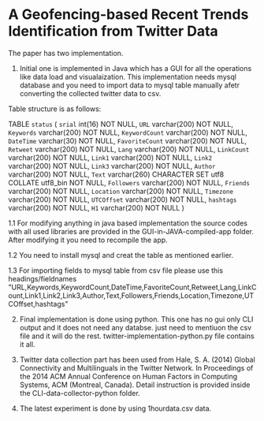 # A Geofencing-based Recent Trends Identification from Twitter Data

The paper has two implementation.
1. Initial one is implemented in Java which has a GUI for all the operations like data load and visualaization. This
implementation needs mysql database and you need to import data to mysql table manually afetr converting the collected
twitter data to csv.

Table structure is as follows:

TABLE `status` (
  `srial` int(16) NOT NULL,
  `URL` varchar(200) NOT NULL,
  `Keywords` varchar(200) NOT NULL,
  `KeywordCount` varchar(200) NOT NULL,
  `DateTime` varchar(30) NOT NULL,
  `FavoriteCount` varchar(200) NOT NULL,
  `Retweet` varchar(200) NOT NULL,
  `Lang` varchar(200) NOT NULL,
  `LinkCount` varchar(200) NOT NULL,
  `Link1` varchar(200) NOT NULL,
  `Link2` varchar(200) NOT NULL,
  `Link3` varchar(200) NOT NULL,
  `Author` varchar(200) NOT NULL,
  `Text` varchar(260) CHARACTER SET utf8 COLLATE utf8_bin NOT NULL,
  `Followers` varchar(200) NOT NULL,
  `Friends` varchar(200) NOT NULL,
  `Location` varchar(200) NOT NULL,
  `Timezone` varchar(200) NOT NULL,
  `UTCOffset` varchar(200) NOT NULL,
  `hashtags` varchar(200) NOT NULL,
  `H1` varchar(200) NOT NULL
)

1.1 For modifying anything in java based implementation the source codes with all used libraries are provided in the 
GUI-in-JAVA-compiled-app folder. After modifying it you need to recompile the app.

1.2 You need to install mysql and creat the table as mentioned earlier.

1.3 For importing fields to mysql table from csv file please use this headings/fieldnames
"URL,Keywords,KeywordCount,DateTime,FavoriteCount,Retweet,Lang,LinkCount,Link1,Link2,Link3,Author,Text,Followers,Friends,Location,Timezone,UTCOffset,hashtags"

2. Final implementation is done using python. This one has no gui only CLI output and it does not need any databse. just need to mentiuon the
csv file and it will do the rest. twitter-implementation-python.py file contains it all.

3. Twitter data collection part has been used from Hale, S. A. (2014) Global Connectivity and Multilinguals in the Twitter Network. 
   In Proceedings of the 2014 ACM Annual Conference on Human Factors in Computing Systems, 
   ACM (Montreal, Canada). Detail instruction is provided inside the CLI-data-collector-python folder.

4. The latest experiment is done by using 1hourdata.csv data.
 
